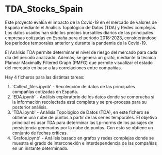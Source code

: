 # TDA_Stocks_Spain

Este proyecto evalúa el impacto de la Covid-19 en el mercado de valores de España mediante el Análisis Topológico de Datos (TDA) y Redes complejas. Los datos usados han sido los precios bursátiles diarios de las principales empresas cotizadas en España para el periodo 2018-2023, considerándose los periodos temporales anterior y durante la pandemia de la Covid-19.

El Análisis TDA permite determinar el nivel de riesgo del mercado para cada día del periodo analizado. Además, se genera un grafo, mediante la técnica Plannar Maximally Filtered Graph (PMFG) que permite visualizar el estado del mercado en base a las correlaciones entre compañías.

Hay 4 ficheros para las distintas tareas:
1. 'Collect_files.ipynb' - Recolección de datos de las principales compañías cotizadas en España. 
2. 'EDA.ipynb' - Análisis exploratorio de los datos donde se comprueba si la información recolectada está completa y se pre-procesa para su posterior análisis. 
3. 'TDA.ipynb' - Análisis Topológico de Datos (TDA), en este fichero se obtiene una nube de puntos a partir de las series temporales. El objetivo principal es usar TDA para determinar las Lp-norms de los paisajes de persistencia generados por la nube de puntos. Con esto se obtiene un conjunto de fechas críticas.
4. 'Grafos.ipynb' - Análisis basado en grafos y redes complejas donde se muestra el grado de interconexión e interdependencia de las compañías en un instante determinado.

